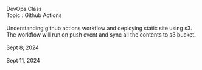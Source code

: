 DevOps Class 
<br> Topic : Github Actions </br>
<br> Understanding github actions workflow and deploying static site using s3. The workflow will run on push event and sync all the contents to s3 bucket. <br>
<br> Sept 8, 2024 </br>
<br> Sept 11, 2024 </br>
